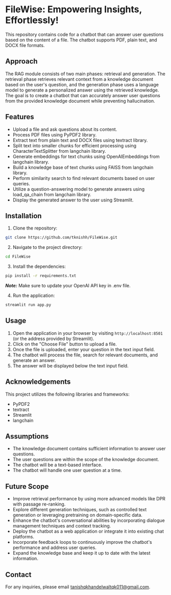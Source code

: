 # FileWise: Empowering Insights, Effortlessly!

This repository contains code for a chatbot that can answer user questions based on the content of a file. The chatbot supports PDF, plain text, and DOCX file formats.

## Approach
The RAG module consists of two main phases: retrieval and generation. The retrieval phase retrieves relevant context from a knowledge document based on the user's question, and the generation phase uses a language model to generate a personalized answer using the retrieved knowledge. The goal is to create a chatbot that can accurately answer user questions from the provided knowledge document while preventing hallucination.

## Features

- Upload a file and ask questions about its content.
- Process PDF files using PyPDF2 library.
- Extract text from plain text and DOCX files using textract library.
- Split text into smaller chunks for efficient processing using CharacterTextSplitter from langchain library.
- Generate embeddings for text chunks using OpenAIEmbeddings from langchain library.
- Build a knowledge base of text chunks using FAISS from langchain library.
- Perform similarity search to find relevant documents based on user queries.
- Utilize a question-answering model to generate answers using load_qa_chain from langchain library.
- Display the generated answer to the user using Streamlit.

## Installation

1. Clone the repository:

```bash
git clone https://github.com/tknishh/FileWise.git
```

2. Navigate to the project directory:

```bash
cd FileWise
```

3. Install the dependencies:

```bash
pip install -r requirements.txt
```

***Note:*** Make sure to update your OpenAI API key in .env file.

4. Run the application:

```bash
streamlit run app.py
```

## Usage

1. Open the application in your browser by visiting `http://localhost:8501` (or the address provided by Streamlit).
2. Click on the "Choose File" button to upload a file.
3. Once the file is uploaded, enter your question in the text input field.
4. The chatbot will process the file, search for relevant documents, and generate an answer.
5. The answer will be displayed below the text input field.

## Acknowledgements

This project utilizes the following libraries and frameworks:

- PyPDF2
- textract
- Streamlit
- langchain

## Assumptions
- The knowledge document contains sufficient information to answer user questions.
- The user questions are within the scope of the knowledge document.
- The chatbot will be a text-based interface.
- The chatbot will handle one user question at a time.

## Future Scope
- Improve retrieval performance by using more advanced models like DPR with passage re-ranking.
- Explore different generation techniques, such as controlled text generation or leveraging pretraining on domain-specific data.
- Enhance the chatbot's conversational abilities by incorporating dialogue management techniques and context tracking.
- Deploy the chatbot as a web application or integrate it into existing chat platforms.
- Incorporate feedback loops to continuously improve the chatbot's performance and address user queries.
- Expand the knowledge base and keep it up to date with the latest information.

## Contact

For any inquiries, please email [tanishqkhandelwaltqk011@gmail.com](mailto:tanishqkhandelwaltqk011@gmail.com).
